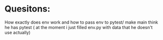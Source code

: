 # Quesitons:
How exactly does env work and how to pass env to pytest/ make main think he has pytest ( at the moment i just filled env.py with data that he doesn't use actually)